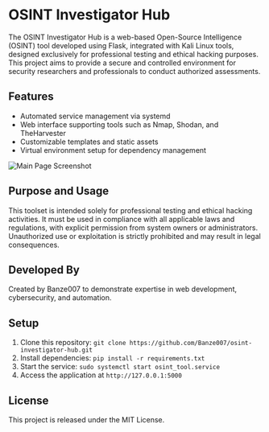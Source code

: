 # OSINT Investigator Hub
The OSINT Investigator Hub is a web-based Open-Source Intelligence (OSINT) tool developed using Flask, integrated with Kali Linux tools, designed exclusively for professional testing and ethical hacking purposes. This project aims to provide a secure and controlled environment for security researchers and professionals to conduct authorized assessments.

## Features
- Automated service management via systemd
- Web interface supporting tools such as Nmap, Shodan, and TheHarvester
- Customizable templates and static assets
- Virtual environment setup for dependency management

![Main Page Screenshot](imagens/screenshot-main-page.jpg)
## Purpose and Usage
This toolset is intended solely for professional testing and ethical hacking activities. It must be used in compliance with all applicable laws and regulations, with explicit permission from system owners or administrators. Unauthorized use or exploitation is strictly prohibited and may result in legal consequences.

## Developed By
Created by Banze007 to demonstrate expertise in web development, cybersecurity, and automation.

## Setup
1. Clone this repository: `git clone https://github.com/Banze007/osint-investigator-hub.git`
2. Install dependencies: `pip install -r requirements.txt`
3. Start the service: `sudo systemctl start osint_tool.service`
4. Access the application at `http://127.0.0.1:5000`

## License
This project is released under the MIT License.
